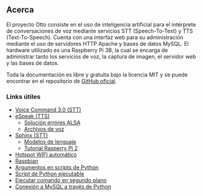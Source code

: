 ## Acerca
El proyecto Otto consiste en el uso de inteligencia artificial para el intérprete de conversaciones de voz mediante servicios STT (Speech-To-Text) y TTS (Text-To-Speech). Cuenta con una interfaz web para su administración mediante el uso de servidores HTTP Apache y bases de datos MySQL. El hardware utilizado es una Raspberry Pi 3B, la cual se encarga de administrar tanto los servicios de voz, la captura de imagen, el servidor web y las bases de datos.

Toda la documentación es libre y gratuita bajo la licencia MIT y se puede encontrar en el repositorio de [GitHub oficial](http://github.com/luxarts/Otto).

### Links útiles
- [Voice Command 3.0 (STT)](http://stevenhickson.blogspot.com.ar/2013/06/voice-command-v30-for-raspberry-pi.html)
- [eSpeak (TTS)](http://espeak.sourceforge.net)
  - [Solución errores ALSA](https://www.raspberrypi.org/forums/viewtopic.php?p=913285#p913285)
  - [Archivos de voz](http://espeak.sourceforge.net/voices.html)
- [Sphinx (STT)](http://blog.xavigonzalez.net/index.php/2015/07/reconocimiento-de-voz-con-raspberry-pi-howto/)
  - [Modelos de lenguaje](https://www.raspberrypi.org/forums/viewtopic.php?f=76&t=105867)
  - [Tutorial Rasperry Pi 2](https://wolfpaulus.com/embedded/raspberrypi2-sr/)
- [Hotspot WIFI automático](http://www.raspberryconnect.com/network/item/315-rpi3-auto-wifi-hotspot-if-no-internet)
- [Raspbian](https://www.raspberrypi.org/downloads/raspbian/)
- [Argumentos en scripts de Python](https://www.cyberciti.biz/faq/python-command-line-arguments-argv-example/)
- [Script de Python ejecutable](https://www.modmypi.com/blog/how-to-make-python-programs-executable)
- [Ejecutar comando en segundo plano](http://raultomas.me/ejecucion-de-comandos-en-segundo-plano-sobre-linux/)
- [Conexión a MySQL a través de Python](http://stackoverflow.com/a/622308)
